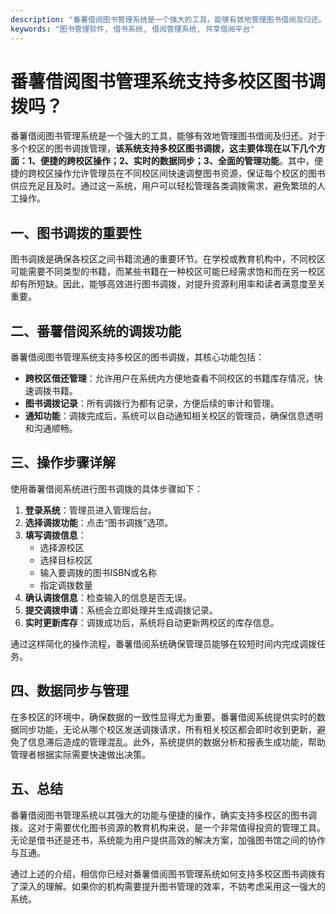 ```yaml
---
description: "番薯借阅图书管理系统是一个强大的工具，能够有效地管理图书借阅及归还。对于多个校区的图书调拨管理，**该系统支持多校区图书调拨，这主要体现在以下几个方面：1、便捷的跨校区操作；2、实时的数据同步；3、全面的管理功能**。其中，便捷的跨校区操作允许管理员在不同校区间快速调整图书资源，保证每个校区的图书供应充足且及时。通过这一系统，用户可以轻松管理各类调拨需求，避免繁琐的人工操作。"
keywords: "图书管理软件, 借书系统, 借阅管理系统, 共享借阅平台"
---
```

# 番薯借阅图书管理系统支持多校区图书调拨吗？

番薯借阅图书管理系统是一个强大的工具，能够有效地管理图书借阅及归还。对于多个校区的图书调拨管理，**该系统支持多校区图书调拨，这主要体现在以下几个方面：1、便捷的跨校区操作；2、实时的数据同步；3、全面的管理功能**。其中，便捷的跨校区操作允许管理员在不同校区间快速调整图书资源，保证每个校区的图书供应充足且及时。通过这一系统，用户可以轻松管理各类调拨需求，避免繁琐的人工操作。

## 一、图书调拨的重要性

图书调拨是确保各校区之间书籍流通的重要环节。在学校或教育机构中，不同校区可能需要不同类型的书籍，而某些书籍在一种校区可能已经需求饱和而在另一校区却有所短缺。因此，能够高效进行图书调拨，对提升资源利用率和读者满意度至关重要。

## 二、番薯借阅系统的调拨功能

番薯借阅图书管理系统支持多校区的图书调拨，其核心功能包括：

- **跨校区借还管理**：允许用户在系统内方便地查看不同校区的书籍库存情况，快速调拨书籍。
- **图书调拨记录**：所有调拨行为都有记录，方便后续的审计和管理。
- **通知功能**：调拨完成后，系统可以自动通知相关校区的管理员，确保信息透明和沟通顺畅。

## 三、操作步骤详解

使用番薯借阅系统进行图书调拨的具体步骤如下：

1. **登录系统**：管理员进入管理后台。
2. **选择调拨功能**：点击“图书调拨”选项。
3. **填写调拨信息**：
   - 选择源校区
   - 选择目标校区
   - 输入要调拨的图书ISBN或名称
   - 指定调拨数量
4. **确认调拨信息**：检查输入的信息是否无误。
5. **提交调拨申请**：系统会立即处理并生成调拨记录。
6. **实时更新库存**：调拨成功后，系统将自动更新两校区的库存信息。

通过这样简化的操作流程，番薯借阅系统确保管理员能够在较短时间内完成调拨任务。

## 四、数据同步与管理

在多校区的环境中，确保数据的一致性显得尤为重要。番薯借阅系统提供实时的数据同步功能，无论从哪个校区发送调拨请求，所有相关校区都会即时收到更新，避免了信息滞后造成的管理混乱。此外，系统提供的数据分析和报表生成功能，帮助管理者根据实际需要快速做出决策。

## 五、总结

番薯借阅图书管理系统以其强大的功能与便捷的操作，确实支持多校区的图书调拨。这对于需要优化图书资源的教育机构来说，是一个非常值得投资的管理工具。无论是借书还是还书，系统能为用户提供高效的解决方案，加强图书馆之间的协作与互通。

通过上述的介绍，相信你已经对番薯借阅图书管理系统如何支持多校区图书调拨有了深入的理解。如果你的机构需要提升图书管理的效率，不妨考虑采用这一强大的系统。

